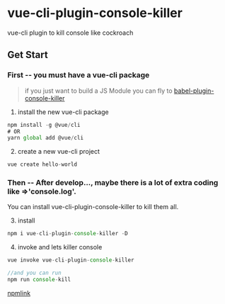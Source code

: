 # vue-cli-plugin-console-killer
vue-cli plugin to kill console like cockroach


## Get Start

### First -- you must have a vue-cli package 

> if you just want to build a JS Module you can fly to  [babel-plugin-console-killer](https://www.npmjs.com/package/@tp953704/babel-plugin-console-killer)

1. install the new vue-cli package
```javascript
npm install -g @vue/cli
# OR
yarn global add @vue/cli
```
2. create a new vue-cli project
```javascript
vue create hello-world
```

### Then -- After develop..., maybe there is a lot of extra coding like =>'console.log'. 

You can install vue-cli-plugin-console-killer to kill them all.


3. install 

```javascript
npm i vue-cli-plugin-console-killer -D
```

4.  invoke and lets killer console
```javascript
vue invoke vue-cli-plugin-console-killer

//and you can run 
npm run console-kill
```

[npmlink](https://www.npmjs.com/package/vue-cli-plugin-console-killer)
